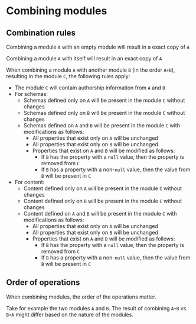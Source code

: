# Combining modules

## Combination rules

Combining a module `A` with an empty module will result in a exact copy of `A`

Combining a module `A` with itself will result in an exact copy of `A`

When combining a module `A` with another module `B` (in the order `A+B`),
 resulting in the module `C`, the following rules apply:

- The module `C` will contain authorship information from `A` and `B`
- For schemas:
  - Schemas defined only on `A` will be present in the module `C` without changes
  - Schemas defined only on `B` will be present in the module `C` without changes
  - Schemas defined on `A` and `B` will be present in the module `C` with
     modifications as follows:
    - All properties that exist only on `A` will be unchanged
    - All properties that exist only on `B` will be unchanged
    - Properties that exist on `A` and `B` will be modified as follows:
      - If `B` has the property with a `null` value, then the property is
         removed from `C`
      - If `B` has a property with a non-`null` value, then the value from `B`
         will be present in `C`
- For content:
  - Content defined only on `A` will be present in the module `C` without changes
  - Content defined only on `B` will be present in the module `C` without changes
  - Content defined on `A` and `B` will be present in the module `C` with
     modifications as follows:
    - All properties that exist only on `A` will be unchanged
    - All properties that exist only on `B` will be unchanged
    - Properties that exist on `A` and `B` will be modified as follows:
      - If `B` has the property with a `null` value, then the property is removed
         from `C`
      - If `B` has a property with a non-`null` value, then the value from `B`
         will be present in `C`

## Order of operations

When combining modules, the order of the operations matter.

Take for example the two modules `A` and `B`. The result of combining `A+B` vs
 `B+A` might differ based on the nature of the modules.
